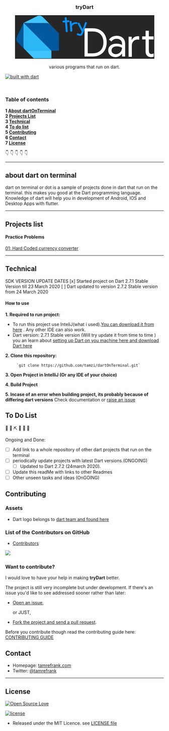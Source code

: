  <h3 align="center">tryDart</h3>
<p align="center">
<a href="https://github.com/tamzi/tryDart">
   <img src="https://raw.githubusercontent.com/tamzi/tryDart/master/art/dartLogo.png" alt="tryDart">
   </a>
</p>


  <p align="center">
    various programs that run on dart.
    <br>

   [![built with dart](https://img.shields.io/badge/dart-coded%20in%20dart-blue)](https://dart.dev/)

</p>

<br>

### Table of contents

**1 [About dartOnTerminal](#about-dart-on-terminal)**<br>
**2 [Projects List](#projects-list)**<br>
**3 [Technical](#technical)**<br>
**4 [To do list](#to-do-list)**<br>
**5 [Contributing](#contributing)**<br>
**6 [Contact](#contact)**<br>
**7 [License](#License)**<br>

:point_down: :point_down: :point_down: :point_down: :point_down:


<hr>

## about dart on terminal

dart on terminal or dot is a sample of projects done in dart that run on the terminal. this makes you good at the Dart programming language.
Knowledge of dart will help you in development of Android, IOS and Desktop Apps with flutter.
<hr>

## Projects list
#### Practice Problems

[01: Hard Coded currency converter](https://github.com/tamzi/dartOnTerminal/tree/master/CurrencyConverterHardCoded)


<hr>

## Technical
SDK VERSION UPDATE DATES
[x] Started project on Dart 2.7.1 Stable Version till 23 March 2020
[ ] Dart updated to version 2.7.2 Stable version from  24 March 2020

#### How to use

**1. Required to run project:**

- To run this project use InteliJ(what i used).[You can download it from here](https://www.jetbrains.com/idea/download/) . Any other IDE can also work.
- Dart version: 2.7.1 Stable version (Will try update it from time to time ) you an learn about [setting up Dart on you machine here and download Dart here](https://dart.dev/get-dart)

**2. Clone this repository:**

         `git clone https://github.com/tamzi/dartOnTerminal.git`

**3. Open Project in IntelliJ (Or any IDE of your choice)**

**4. Build Project**

**5. Incase of an error when building project, its probably because of differing dart versions** Check documentation or [raise an issue](https://github.com/tamzi/dartOnTerminal/issues)

## To Do List

 🚧 👷‍ ⛏ 👷 🔧️ 🚧

Ongoing and Done:

- [ ] Add link to a whole repository of other dart projects that run on the terminal
- [ ] periodically update projects with latest Dart versions.(ONGOING)
    - [ ] Updated to Dart 2.7.2 (24march 2020).
- [ ] Update this readMe with links to other Readmes
- [ ] Other unseen tasks  and ideas (OnGOING)

## Contributing

### Assets

* Dart logo belongs to [dart team and found here](https://dart.dev/)

### List of the Contributors on GitHub

* [Contributors](https://github.com/tamzi/dartOnTerminal/graphs/contributors)


<a href="https://github.com/tamzi/dartOnTerminal/graphs/contributors">
  <img src="https://contributors-img.web.app/image?repo=tamzi/tryDart" />
</a>

### Want to contribute?

I would love to have your help in making  **tryDart** better.

The project is still very incomplete but under development.
If there's an issue you'd like to see addressed sooner rather than later:

- [Open an issue](https://github.com/tamzi/dartOnTerminal/issues),

    or JUST,

- [Fork the project and send a pull request](https://github.com/tamzi/dartOnTerminal/pulls).


Before you contribute though read the contributing guide here: [CONTRIBUTING GUIDE](https://github.com/tamzi/dartOnTerminal/blob/master/contributing.md)

## Contact

* Homepage: [tamrefrank.com](http://tamrefrank.com/)
* Twitter: [@tamrefrank](https://twitter.com/tamrefrank "tamrefrank")

<hr>

## License

[![Open Source Love](https://badges.frapsoft.com/os/v2/open-source-200x33.png?v=103)](https://github.com/ellerbrock/open-source-badge/)



[![license](https://img.shields.io/github/license/mashape/apistatus.svg?style=for-the-badge)]()
* Released under the MIT Licence. see [LICENSE file](https://github.com/tamzi/dartOnTerminal/blob/master/LICENSE)
